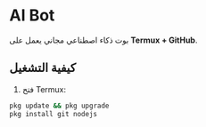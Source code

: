 # AI Bot

بوت ذكاء اصطناعي مجاني يعمل على **Termux + GitHub**.

## كيفية التشغيل
1. فتح Termux:
```bash
pkg update && pkg upgrade
pkg install git nodejs
